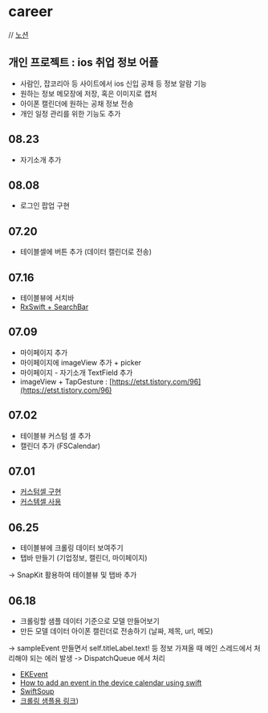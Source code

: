 # career

// [노션](https://www.notion.so/68f51093a3444a48913cb47729b2583a)

## 개인 프로젝트 : ios 취업 정보 어플
- 사람인, 잡코리아 등 사이트에서 ios 신입 공채 등 정보 알람 기능
- 원하는 정보 메모장에 저장, 혹은 이미지로 캡처
- 아이폰 캘린더에 원하는 공채 정보 전송
- 개인 일정 관리를 위한 기능도 추가

## 08.23
- 자기소개 추가

## 08.08
- 로그인 팝업 구현

## 07.20
- 테이블셀에 버튼 추가 (데이터 캘린더로 전송)

## 07.16
- 테이블뷰에 서치바 
- [RxSwift + SearchBar](https://pilgwon.github.io/blog/2017/09/26/RxSwift-By-Examples-1-The-Basics.html)

## 07.09
- 마이페이지 추가
- 마이페이지에 imageView 추가 + picker
- 마이페이지 - 자기소개 TextField 추가
- imageView + TapGesture : [https://etst.tistory.com/96](https://etst.tistory.com/96)

## 07.02
- 테이블뷰 커스텀 셀 추가
- 캘린더 추가 (FSCalendar)


## 07.01
- [커스텀셀 구현](https://shark-sea.kr/entry/iOS-TableView-Code%EB%A1%9C-%EA%B5%AC%ED%98%84%ED%95%98%EA%B8%B0)
- [커스템셀 사용](https://g-y-e-o-m.tistory.com/134)


## 06.25
- 테이블뷰에 크롤링 데이터 보여주기
- 탭바 만들기 (기업정보, 캘린더, 마이페이지)

-> SnapKit 활용하여 테이블뷰 및 탭바 추가


## 06.18
- 크롤링할 샘플 데이터 기준으로 모델 만들어보기
- 만든 모델 데이터 아이폰 캘린더로 전송하기 (날짜, 제목, url, 메모)

-> sampleEvent 만들면서 self.titleLabel.text! 등 정보 가져올 때 메인 스레드에서 처리해야 되는 에러 발생 -> DispatchQueue 에서 처리

- [EKEvent](https://developer.apple.com/documentation/eventkit/ekevent)
- [How to add an event in the device calendar using swift](https://stackoverflow.com/questions/28379603/how-to-add-an-event-in-the-device-calendar-using-swift/36723472)
- [SwiftSoup](https://github.com/scinfu/SwiftSoup)
- [크롤링 샘플용 링크](http://www.saramin.co.kr/zf_user/search?searchword=IOS&go=&flag=n&searchMode=1&searchType=&search_done=y&search_optional_item=n))
